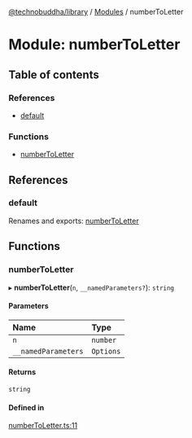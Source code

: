 [@technobuddha/library](../../README.md) / [Modules](../Modules.md) / numberToLetter

# Module: numberToLetter

## Table of contents

### References

- [default](numberToLetter.md#default)

### Functions

- [numberToLetter](numberToLetter.md#numbertoletter)

## References

### default

Renames and exports: [numberToLetter](numberToLetter.md#numbertoletter)

## Functions

### numberToLetter

▸ **numberToLetter**(`n`, `__namedParameters?`): `string`

#### Parameters

| Name | Type |
| :------ | :------ |
| `n` | `number` |
| `__namedParameters` | `Options` |

#### Returns

`string`

#### Defined in

[numberToLetter.ts:11](../../src/numberToLetter.ts#L11)
